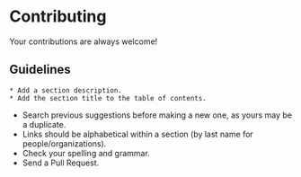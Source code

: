 # Contributing

Your contributions are always welcome!

## Guidelines

    * Add a section description.
    * Add the section title to the table of contents.
* Search previous suggestions before making a new one, as yours may be a duplicate.
* Links should be alphabetical within a section (by last name for people/organizations).
* Check your spelling and grammar.
* Send a Pull Request.